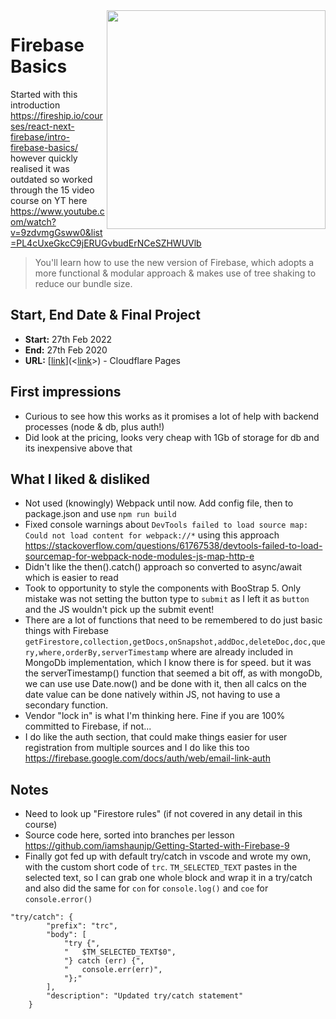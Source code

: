 <image src="https://user-images.githubusercontent.com/16717155/155882642-fc3d8ebd-7763-4776-92cb-9398859e8f8a.png" width="350" align="right" />

# Firebase Basics

Started with this introduction https://fireship.io/courses/react-next-firebase/intro-firebase-basics/ however quickly realised it was outdated so worked through the 15 video course on YT here https://www.youtube.com/watch?v=9zdvmgGsww0&list=PL4cUxeGkcC9jERUGvbudErNCeSZHWUVlb

> You'll learn how to use the new version of Firebase, which adopts a more functional & modular approach & makes use of tree shaking to reduce our bundle size.

## Start, End Date & Final Project

- **Start:** 27th Feb 2022
- **End:** 27th Feb 2020
- **URL:** [[link](https://flexbox-crash-course-2022.pages.dev/)](<[link](https://flexbox-crash-course-2022.pages.dev/)>) - Cloudflare Pages

## First impressions

- Curious to see how this works as it promises a lot of help with backend processes (node & db, plus auth!)
- Did look at the pricing, looks very cheap with 1Gb of storage for db and its inexpensive above that

## What I liked & disliked

- Not used (knowingly) Webpack until now. Add config file, then to package.json and use `npm run build`
- Fixed console warnings about `DevTools failed to load source map: Could not load content for webpack://*` using this approach https://stackoverflow.com/questions/61767538/devtools-failed-to-load-sourcemap-for-webpack-node-modules-js-map-http-e
- Didn't like the then().catch() approach so converted to async/await which is easier to read
- Took to opportunity to style the components with BooStrap 5. Only mistake was not setting the button type to `submit` as I left it as `button` and the JS wouldn't pick up the submit event!
- There are a lot of functions that need to be remembered to do just basic things with Firebase `getFirestore,collection,getDocs,onSnapshot,addDoc,deleteDoc,doc,query,where,orderBy,serverTimestamp` where are already included in MongoDb implementation, which I know there is for speed. but it was the serverTimestamp() function that seemed a bit off, as with mongoDb, we can use use Date.now() and be done with it, then all calcs on the date value can be done natively within JS, not having to use a secondary function.
- Vendor "lock in" is what I'm thinking here. Fine if you are 100% committed to Firebase, if not...
- I do like the auth section, that could make things easier for user registration from multiple sources and I do like this too https://firebase.google.com/docs/auth/web/email-link-auth

## Notes

- Need to look up "Firestore rules" (if not covered in any detail in this course)
- Source code here, sorted into branches per lesson https://github.com/iamshaunjp/Getting-Started-with-Firebase-9
- Finally got fed up with default try/catch in vscode and wrote my own, with the custom short code of `trc`. `TM_SELECTED_TEXT` pastes in the selected text, so I can grab one whole block and wrap it in a try/catch and also did the same for `con` for `console.log()` and `coe` for `console.error()`

```
"try/catch": {
		"prefix": "trc",
		"body": [
			"try {",
			"	$TM_SELECTED_TEXT$0",
			"} catch (err) {",
			"	console.err(err)",
			"};"
		],
		"description": "Updated try/catch statement"
	}
```
